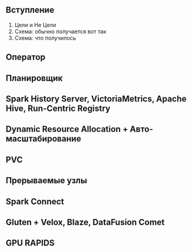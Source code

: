 ## Вступление

1. Цели и Не Цели
2. Схема: обычно получается вот так
3. Схема: что получилось

## Оператор

## Планировщик

## Spark History Server, VictoriaMetrics, Apache Hive, Run-Centric Registry

## Dynamic Resource Allocation + Авто-масштабирование

## PVC

## Прерываемые узлы

## Spark Connect

## Gluten + Velox, Blaze, DataFusion Comet

## GPU RAPIDS
